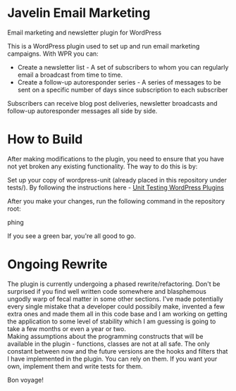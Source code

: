 Javelin Email Marketing
================

Email marketing and newsletter plugin for WordPress

This is a WordPress plugin used to set up and run email marketing campaigns. With WPR you can:

* Create a newsletter list - A set of subscribers to whom you can regularly email a broadcast from time to time. 
* Create a follow-up autoresponder series - A series of messages to be sent on a specific number of days since subscription to each subscriber

Subscribers can receive blog post deliveries, newsletter broadcasts and follow-up autoresponder messages all side by side. 

How to Build
============

After making modifications to the plugin, you need to ensure that you have not yet broken any existing functionality. The way to do this is by:

Set up your copy of wordpress-unit (already placed in this repository under tests/). By following the instructions here - [Unit Testing WordPress Plugins](http://stackoverflow.com/questions/9138215/unit-testing-wordpress-plugins)

After you make your changes, run the following command in the repository root:


phing


If you see a green bar, you're all good to go. 

Ongoing Rewrite
===============

The plugin is currently undergoing a phased rewrite/refactoring. Don't be surprised if you find well written code somewhere and blasphemous ungodly warp of fecal matter in some other sections. I've made potentially every single mistake that a developer could possibily make, invented a few extra ones and made them all in this code base and I am working on getting the application to some level of stability which I am guessing is going to take a few months or even a year or two.  
Making assumptions about the programming constructs that will be available in the plugin - functions, classes are not at all safe. The only constant between now and the future versions are the hooks and filters that I have implemented in the plugin. You can rely on them. If you want your own, implement them and write tests for them.

Bon voyage!
